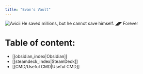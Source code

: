 ```yaml
---
title: "Evan's Vault"
---
```

![Avicii](https://i.pinimg.com/originals/2d/bc/f5/2dbcf578101b43249c6aa3f009d4b97f.jpg)
He saved millions, but he cannot save himself. ◢◤ Forever

# Table of content:
- [[obsidian_index|Obsidian]]
- [[steamdeck_index|SteamDeck]]
- [[CMD/Useful CMD|Useful CMD]]
